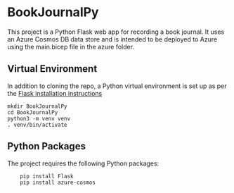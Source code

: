 # BookJournalPy
This project is a Python Flask web app for recording a book journal.  It uses an Azure Cosmos DB data store and is intended to be deployed to Azure using the main.bicep file in the azure folder.

## Virtual Environment
In addition to cloning the repo, a Python virtual environment is set up as per the [Flask installation instructions](https://flask.palletsprojects.com/en/2.2.x/installation/)

~~~
mkdir BookJournalPy
cd BookJournalPy
python3 -m venv venv
. venv/bin/activate
~~~

## Python Packages
The project requires the following Python packages:

~~~
    pip install Flask
    pip install azure-cosmos
~~~
